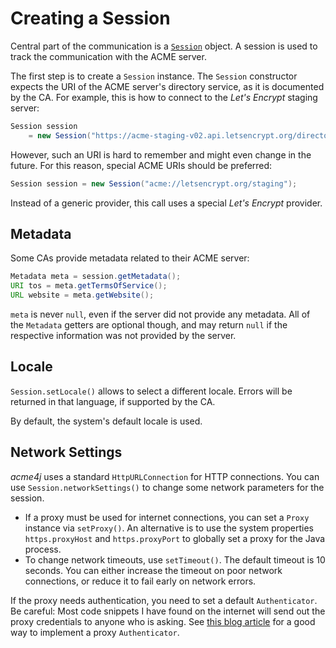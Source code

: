 # Creating a Session

Central part of the communication is a [`Session`](../apidocs/org/shredzone/acme4j/Session.html) object. A session is used to track the communication with the ACME server.

The first step is to create a `Session` instance. The `Session` constructor expects the URI of the ACME server's directory service, as it is documented by the CA. For example, this is how to connect to the _Let's Encrypt_ staging server:

```java
Session session
    = new Session("https://acme-staging-v02.api.letsencrypt.org/directory");
```

However, such an URI is hard to remember and might even change in the future. For this reason, special ACME URIs should be preferred:

```java
Session session = new Session("acme://letsencrypt.org/staging");
```

Instead of a generic provider, this call uses a special _Let's Encrypt_ provider.

## Metadata

Some CAs provide metadata related to their ACME server:

```java
Metadata meta = session.getMetadata();
URI tos = meta.getTermsOfService();
URL website = meta.getWebsite();
```

`meta` is never `null`, even if the server did not provide any metadata. All of the `Metadata` getters are optional though, and may return `null` if the respective information was not provided by the server.

## Locale

`Session.setLocale()` allows to select a different locale. Errors will be returned in that language, if supported by the CA.

By default, the system's default locale is used.

## Network Settings

_acme4j_ uses a standard `HttpURLConnection` for HTTP connections. You can use `Session.networkSettings()` to change some network parameters for the session.

* If a proxy must be used for internet connections, you can set a `Proxy` instance via `setProxy()`. An alternative is to use the system properties `https.proxyHost` and `https.proxyPort` to globally set a proxy for the Java process.
* To change network timeouts, use `setTimeout()`. The default timeout is 10 seconds. You can either increase the timeout on poor network connections, or reduce it to fail early on network errors.

If the proxy needs authentication, you need to set a default `Authenticator`. Be careful: Most code snippets I have found on the internet will send out the proxy credentials to anyone who is asking. See [this blog article](https://rolandtapken.de/blog/2012-04/java-process-httpproxyuser-and-httpproxypassword) for a good way to implement a proxy `Authenticator`.
